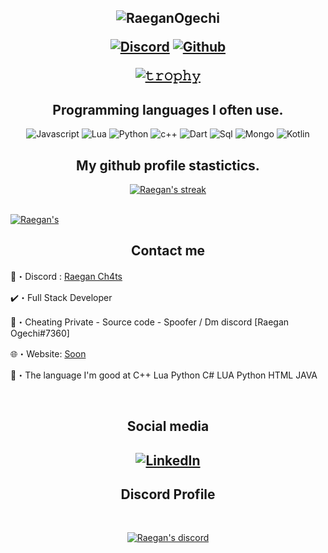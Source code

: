 <h2 align="center">

  
<p align="center">
  
![RaeganOgechi](https://user-images.githubusercontent.com/108135973/175811534-bee69d0c-d3eb-4b83-86a4-494e8bfa84e6.png)


</p>
<p align="center">
    <a href="https://discord.gg/hHzVZrAsnp">
   <img alt="Discord" src="https://img.shields.io/badge/Discord-Raegan Ogechi%237360-7289DA?style=for-the-badge&logo=discord&logoColor=7289DA&logoWidth=10&labelColor=000'"></a>  
  <a href="https://github.com/RaeganOgechi">
   <img alt="Github" src="https://img.shields.io/github/followers/RaeganOgechi?color=7289DA&logo=github&label=Followers&style=for-the-badge&logoWidth=10&labelColor=000'"></a>   
  
  
[![𝚝𝚛𝚘𝚙𝚑𝚢](https://github-profile-trophy.vercel.app/?username=ryo-ma&column=8&margin-w=20&margin-h=0&no-bg=true&no-frame=true&theme=tokyonight)](https://github.com/ryo-ma)

<h2 align="center">Programming languages I often use.</h2>
<p align="center">
  <img alt="Javascript" src="https://img.shields.io/badge/-JavaScript-090909?style=for-the-badge&logo=JavaScript&logoColor=E9D54D"></a> 
  <img alt="Lua" src="https://img.shields.io/badge/-Lua-090909?style=for-the-badge&logo=Lua&logoColor=00008B"></a> 
  <img alt="Python" src="https://img.shields.io/badge/-Python-090909?style=for-the-badge&logo=Python&logoColor=ffffe0"></a> 
  <img alt="c++" src="https://img.shields.io/badge/-C++-090909?style=for-the-badge&logo=C%2b%2b&logoColor=6296CC"></a> 
  <img alt="Dart" src="https://img.shields.io/badge/-Dart-090909?style=for-the-badge&logo=dart&logoColor=097CDB"></a>    
  <img alt="Sql" src="https://img.shields.io/badge/-Sql-090909?style=for-the-badge&logo=mysql&logoColor=00648B"></a> 
  <img alt="Mongo" src="https://img.shields.io/badge/-MongoDB-090909?style=for-the-badge&logo=MongoDB&logoColor=00648B"></a> 
  <img alt="Kotlin" src="https://img.shields.io/badge/-Kotlin-090909?style=for-the-badge&logo=Kotlin&logoColor=00648B"></a> 
</p>



<h2 align="center">My github profile stastictics.</h2>

<p align="center">
    <a href="https://github.com/RaeganOgechi">
        <img title="Raegan stats" alt="Raegan's streak" src="https://github-readme-streak-stats.herokuapp.com/?user=RaeganOgechi&theme=dark&hide_border=true&stroke=f53b3b"/>
    </a>
</p><br>
<a href="https://github.com/RaeganOgechi"><img alt=Raegan's Activity Graph" src="https://activity-graph.herokuapp.com/graph?username=RaeganOgechi&bg_color=0D1117&color=eca15b&line=eca15b&point=FFFFFF&hide_border=true" /></a>
  



<h2 align="center">Contact me</h2>

💢・Discord : [Raegan Ch4ts](https://discord.gg/hHzVZrAsnp)

✔️・Full Stack Developer

📩・Cheating Private - Source code - Spoofer / Dm discord [Raegan Ogechi#7360]

🌐・Website: [Soon](Soon)

📮・The language I'm good at C++ Lua Python C#  LUA  Python  HTML JAVA 


</pre><br>

<h2 align="center">Social media</h2>

<h2 align="center"</h2>

[![LinkedIn](https://img.shields.io/badge/Youtube----red)](https://www.youtube.com/channel/UCAGwb9DjuCwxYlnliRiBX9g)

<h2 align="center">Discord Profile</h2><br>
  <p align="center">
    <a href="https://discord.com/users/943374631644045363">
        <img title="Raegan discord server" alt="Raegan's discord" src="https://discord.c99.nl/widget/theme-3/567780163786375181.png"/>
    </a>
</p>
